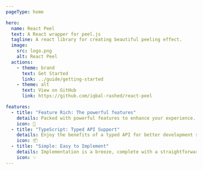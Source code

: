 ```yaml
---
pageType: home

hero:
  name: React Peel
  text: A React wrapper for peel.js
  tagline: A react library for creating beautiful peeling effect.
  image:
    src: logo.png
    alt: React Peel
  actions:
    - theme: brand
      text: Get Started
      link: ../guide/getting-started
    - theme: alt
      text: View on GitHub
      link: https://github.com/iqbal-rashed/react-peel

features:
  - title: "Feature Rich: The powerful features"
    details: Packed with powerful features to enhance your experience.
    icon: 🚀
  - title: "TypeScript: Typed API Support"
    details: Enjoy the benefits of a typed API for better development support.
    icon: 📦
  - title: "Simple: Easy to Implement"
    details: Implementation is a breeze, complete with a straightforward description.
    icon: ✨
---
```

